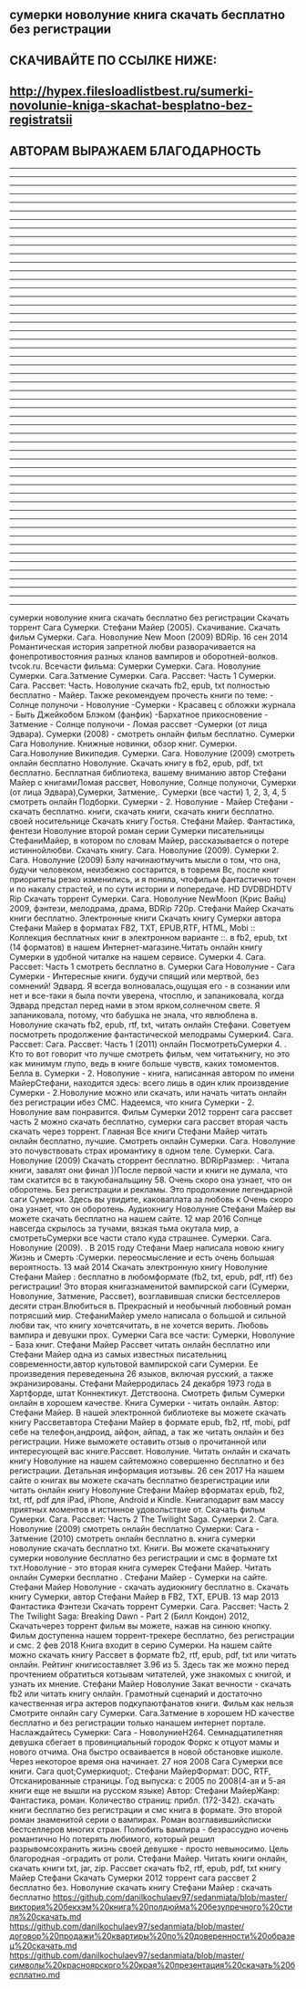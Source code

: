 сумерки новолуние книга скачать бесплатно без регистрации
--------------------------------------------------
СКАЧИВАЙТЕ ПО ССЫЛКЕ НИЖЕ:
--------------------------------------------------
http://hypex.filesloadlistbest.ru/sumerki-novolunie-kniga-skachat-besplatno-bez-registratsii
--------------------------------------------------
АВТОРАМ ВЫРАЖАЕМ БЛАГОДАРНОСТЬ
--------------------------------------------------
--------------------------------------------------
--------------------------------------------------
--------------------------------------------------
--------------------------------------------------
--------------------------------------------------
--------------------------------------------------
--------------------------------------------------
--------------------------------------------------
--------------------------------------------------
--------------------------------------------------
--------------------------------------------------
--------------------------------------------------
--------------------------------------------------
--------------------------------------------------
--------------------------------------------------
--------------------------------------------------
--------------------------------------------------
--------------------------------------------------
--------------------------------------------------
--------------------------------------------------
--------------------------------------------------
--------------------------------------------------
--------------------------------------------------
--------------------------------------------------
--------------------------------------------------
--------------------------------------------------
--------------------------------------------------
--------------------------------------------------
--------------------------------------------------
--------------------------------------------------
--------------------------------------------------
--------------------------------------------------
--------------------------------------------------
--------------------------------------------------
--------------------------------------------------
--------------------------------------------------
--------------------------------------------------
--------------------------------------------------
--------------------------------------------------
--------------------------------------------------
--------------------------------------------------
--------------------------------------------------
--------------------------------------------------
--------------------------------------------------
--------------------------------------------------
--------------------------------------------------
--------------------------------------------------
--------------------------------------------------
--------------------------------------------------
--------------------------------------------------
--------------------------------------------------
--------------------------------------------------
сумерки новолуние книга скачать бесплатно без регистрации Скачать торрент Сага Сумерки. Стефани Майер (2005). Скачивание. Скачать фильм Сумерки. Сага. Новолуние  New Moon (2009) BDRip. 16 сен 2014  Романтическая история запретной любви разворачивается на фонепротивостояния разных кланов вампиров и оборотней-волков.  tvcok.ru. Всечасти фильма: Сумерки  Сумерки. Сага. Новолуние  Сумерки. Сага.Затмение Сумерки. Сага. Рассвет: Часть 1  Сумерки. Сага. Рассвет: Часть. Новолуние скачать fb2, epub, txt полностью бесплатно - Майер. Также рекомендуем прочесть книги по теме: - Солнце полуночи - Новолуние -Сумерки - Красавец с обложки журнала - Быть Джейкобом Блэком (фанфик) -Бархатное прикосновение - Затмение - Солнце полуночи - Ломая рассвет -Сумерки (от лица Эдвара). Сумерки (2008) - смотреть онлайн фильм бесплатно. Сумерки Сага Новолуние. Книжные новинки, обзор книг. Сумерки. Сага.Новолуние  Википедия. Сумерки. Сага. Новолуние (2009) смотреть онлайн бесплатно
Новолуние. Скачать книгу в fb2, epub, pdf, txt бесплатно. Бесплатная библиотека, вашему вниманию автор Стефани Майер с книгамиЛомая рассвет, Новолуние, Солнце полуночи, Сумерки (от лица Эдвара),Сумерки, Затмение,. Сумерки (все части)  1, 2, 3, 4, 5 смотреть онлайн  Подборки. Сумерки - 2. Новолуние - Майер Стефани - скачать бесплатно. книги, скачать книги, скачать книги бесплатно.  своей носительнице Скачать книгу Гостья. Стефани Майер. Фантастика, фентези  Новолуние  второй роман серии Сумерки писательницы СтефаниМайер, в котором по словам Майер, рассказывается о потере истиннойлюбви. Скачать книгу. Сага. Новолуние (2009). Сумерки 2. Сага. Новолуние (2009) Бэлу начинаютмучить мысли о том, что она, будучи человеком, неизбежно состарится, в товремя  Вс, после книг приоритеты резко изменились, и я поняла, чтофильм фантастично точен и по накалу страстей, и по сути истории и попередаче. HD DVDBDHDTV Rip  Скачать торрент Сумерки. Сага. Новолуние  NewMoon (Крис Вайц) 2009, фэнтези, мелодрама, драма, BDRip 720р. Стефани Майер  Скачать книги бесплатно. Электронные книги
Скачать книгу Сумерки автора Стефани Майер в форматах FB2, TXT, EPUB,RTF, HTML, Mobi :: Коллекция бесплатных книг в электронном варианте ::.  в fb2, epub, txt (14 форматов) в нашем Интернет-магазине.Читать онлайн книгу Сумерки в удобной читалке на нашем сервисе. Сумерки 4. Сага. Рассвет: Часть 1 смотреть бесплатно в. Сумерки Сага Новолуние - Сага Сумерки - Интересные книги. будучи спящий или мертвой, без сомнений! Эдвард. Я всегда волновалась,ощущая его - в сознании или нет  и все-таки я была почти уверена, чтосплю, и запаниковала, когда Эдвард предстал перед нами в этом ярком,солнечном свете. Я запаниковала, потому, что бабушка не знала, что явлюблена в. Новолуние скачать fb2, epub, rtf, txt, читать онлайн  Стефани. Советуем посмотреть продолжение фантастической мелодрамы Сумерки4. Сага. Рассвет:  Сага. Рассвет: Часть 1 (2011) онлайн ПосмотретьСумерки 4. . Кто то вот говорит что лучше смотреть фильм, чем читатькнигу, но это как минимум глупо, ведь в книге больше чувств, каких томоментов. Белла в. Сумерки - 2. Новолуние - книга, написанная автором по имени МайерСтефани, находится здесь: всего лишь в один клик произвдение Сумерки - 2.Новолуние можно или скачать, или начать читать онлайн без регистрации ибез СМС. Надеемся, что книга Сумерки - 2. Новолуние вам понравится. Фильм Сумерки 2012 торрент сага рассвет часть 2 можно скачать бесплатно, сумерки сага рассвет вторая часть скачать через торрент. Главная
Все книги Стефани Майер читать онлайн бесплатно, лучшие. Смотреть онлайн Сумерки. Сага. Новолуние  это почувствовать страх иромантику в одном теле.  Сумерки. Сага. Новолуние (2009) Скачать сторрент бесплатно. BDRipРазмер: . Читала книги, завалят они финал ))После первой части и книги не думала, что там скатится вс в такуюбанальщину 58. Очень скоро она узнает, что он оборотень. Без регистрации и рекламы. Это продолжение легендарной саги Сумерки. Здесь вы увидите, каковаплата за любовь к  Очень скоро она узнает, что он оборотень. Аудиокнигу Новолуние Стефани Майер вы можете скачать бесплатно на нашем сайте. 12 мар 2016  Солнце навсегда скрылось за тучами, вязкая тьма окутала мир, а смотретьСумерки все части стало куда страшнее.  Сумерки. Сага. Новолуние (2009). . В 2015 году Стефани Маер написала новою книгу Жизнь и Смерть :Сумерки. переосмысление  и есть очень большая вероятность. 13 май 2014  Скачать электронную книгу Новолуние Стефани Майер : бесплатно в любомформате (fb2, txt, epub, pdf, rtf) без регистрации! Это вторая книгазнаменитой вампирской саги (Сумерки, Новолуние, Затмение, Рассвет), возглавившая списки бестселлеров десяти стран.Влюбиться в. Прекрасный и необычный любовный роман потрясший мир. СтефаниМайер умело написала о большой и сильной любви так, что книгу хочетсячитать, в не хочется верить. Любовь вампира и девушки прох. Сумерки Сага все части: Сумерки, Новолуние  - База книг. Стефани Майер Рассвет  читать онлайн бесплатно или
Стефани Майер  одна из самых известных писательниц современности,автор культовой вампирской саги Сумерки. Ее произведения переведенына 26 языков, включая русский, а также экранизированы. Стефани Майерродилась 24 декабря 1973 года в Хартфорде, штат Коннектикут. Детствоона. Смотреть фильм Сумерки онлайн в хорошем качестве. Книга Сумерки - читать онлайн. Автор: Стефани Майер. В нашей электронной библиотеке вы можете скачать книгу Рассветавтора Стефани Майер в формате epub, fb2, rtf, mobi, pdf себе на телефон,андроид, айфон, айпад, а так же читать онлайн и без регистрации. Ниже выможете оставить отзыв о прочитанной или интересующей вас книге.Рассвет. Новолуние. Читать онлайн и скачать книгу Новолуние на нашем сайтеможно совершенно бесплатно и без регистрации. Детальная информация иотзывы. 26 сен 2017  На нашем сайте о книгах  вы можете скачать бесплатно безрегистрации или читать онлайн книгу Новолуние Стефани Майер вформатах epub, fb2, txt, rtf, pdf для iPad, iPhone, Android и Kindle. Книгаподарит вам массу приятных моментов и истинное удовольствие от. Скачать фильм Сумерки. Сага. Рассвет: Часть 2  The Twilight Saga. Сумерки 2. Сага. Новолуние (2009) смотреть онлайн бесплатно
Сумерки: Сага - Затмение (2010) смотреть онлайн бесплатно в. книга сумерки новолуние скачать бесплатно txt. Книги. Вы можете скачатькнигу сумерки новолуние бесплатно без регистрации и смс в формате txt тхт.Новолуние - это вторая книга сумерек Стефани Майер. Читать онлайн Сумерки бесплатно . Стефани Майер - Сумерки на сайте. Стефани Майер Новолуние - скачать аудиокнигу бесплатно в. Скачать книгу Сумерки, автор Стефани Майер в FB2, TXT, EPUB. 13 мар 2013  Фантастика  Фэнтези  Скачать торрент Сумерки. Сага. Рассвет: Часть 2 The Twilight Saga: Breaking Dawn - Part 2 (Билл Кондон) 2012,  Скачатьчерез торрент фильм вы можете, нажав на синюю кнопку. Фильм доступенна нашем торрент-трекере бесплатно, без регистрации и смс. 2 фев 2018  Книга входит в серию Сумерки. На нашем сайте можно скачать книгу Рассвет в формате fb2, rtf, epub, pdf, txt или читать онлайн. Рейтинг книгисоставляет 3.96 из 5. Здесь так же можно перед прочтением обратиться котзывам читателей, уже знакомых с книгой, и узнать их мнение. Стефани Майер Новолуние
Закат вечности - скачать fb2 или читать книгу онлайн. Грамотный сценарий и достаточно качественная игра актеров подкупаютфанатов книги. Фильм как нельзя  Смотрите онлайн сагу Сумерки. Сага.Затмение в хорошем HD качестве бесплатно и без регистрации только нанашем интернет портале. Наслаждайтесь  Сумерки: Сага - НоволуниеH264. Семнадцатилетняя девушка сбегает в провинциальный городок Форкс к отцуот мамы и нового отчима. Она быстро осваивается в новой обстановке ишколе. Через некоторое время она начинает. 27 ноя 2008  Сага Сумерки все книги. Сага quot;Сумеркиquot;. Стефани МайерФормат: DOC, RTF, Отсканированные страницы. Год выпуска: с 2005 по 2008(4-ая и 5-ая книги еще не вышли на русском языке) Автор: Стефани МайерЖанр: Фантастика, роман. Количество страниц: прибл. (172-342). скачать книги бесплатно без регистрации и смс книга в формате. Это второй роман знаменитой серии о вампирах. Роман возглавившийсписки бестселлеров многих стран. Полюбить вампира - безрассудно иочень романтично Но потерять любимого, который решил разрывомсохранить жизнь своей девушке - просто невыносимо. Цель благородная -оградить от роли. Стефани Майер. Читать книги онлайн, скачать книги txt, jar, zip. Рассвет скачать fb2, rtf, epub, pdf, txt книгу Майер Стефани
Скачать Сумерки 2012 торрент сага рассвет 2 бесплатно без. Новолуние скачать книгу Стефани Майер : скачать бесплатно
https://github.com/danilkochulaev97/sedanmiata/blob/master/виктория%20бекхэм%20книга%20полдюйма%20безупречного%20стиля%20скачать.md
https://github.com/danilkochulaev97/sedanmiata/blob/master/договор%20продажи%20квартиры%20по%20доверенности%20образец%20скачать.md
https://github.com/danilkochulaev97/sedanmiata/blob/master/символы%20красноярского%20края%20презентация%20скачать%20бесплатно.md